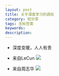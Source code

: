 ```yaml
---
layout: post
title: 关于深度学习的调侃
category: 轻分享
tags: 无标签类
keywords: 
description: 
---
```


* 深度变暖，人人有责


* 来自LeCun
![]({{site.zhehua.images}}/LightShare/Jokes/LeCunDL.jpg)

* 来自周志华
![]({{site.zhehua.images}}/LightShare/Jokes/5YuanCNN.jpg)

